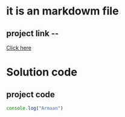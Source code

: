 # it is an markdowm file 
## project link --
[Click here](https://stackblitz.com/edit/dom-project-chaiaurcode?file=index.html)

# Solution code
## project code
```javascript
console.log("Armaan")
```